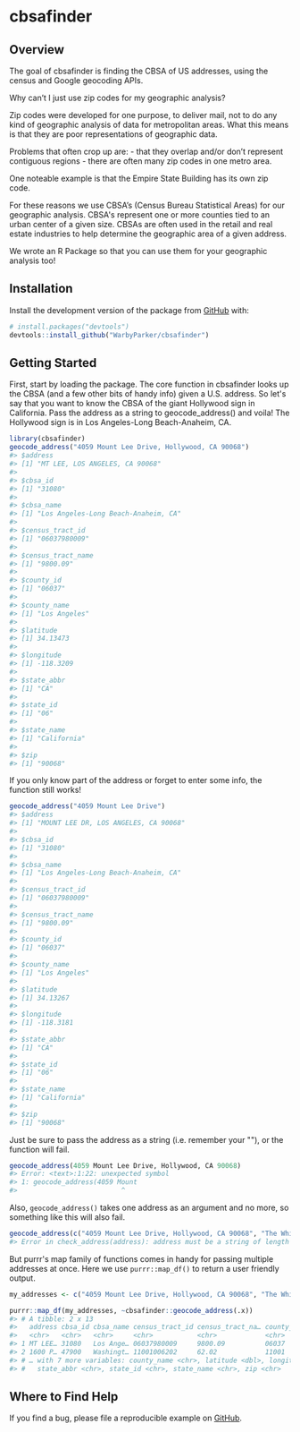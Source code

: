 
<!-- README.md is generated from README.Rmd. Please edit that file -->
cbsafinder
==========

Overview
--------

The goal of cbsafinder is finding the CBSA of US addresses, using the census and Google geocoding APIs.

Why can’t I just use zip codes for my geographic analysis?

Zip codes were developed for one purpose, to deliver mail, not to do any kind of geographic analysis of data for metropolitan areas. What this means is that they are poor representations of geographic data.

Problems that often crop up are: - that they overlap and/or don’t represent contiguous regions - there are often many zip codes in one metro area.

One noteable example is that the Empire State Building has its own zip code.

For these reasons we use CBSA’s (Census Bureau Statistical Areas) for our geographic analysis. CBSA's represent one or more counties tied to an urban center of a given size. CBSAs are often used in the retail and real estate industries to help determine the geographic area of a given address.

We wrote an R Package so that you can use them for your geographic analysis too!

Installation
------------

Install the development version of the package from [GitHub](https://github.com/) with:

``` r
# install.packages("devtools")
devtools::install_github("WarbyParker/cbsafinder")
```

Getting Started
---------------

First, start by loading the package. The core function in cbsafinder looks up the CBSA (and a few other bits of handy info) given a U.S. address. So let's say that you want to know the CBSA of the giant Hollywood sign in California. Pass the address as a string to geocode\_address() and voila! The Hollywood sign is in Los Angeles-Long Beach-Anaheim, CA.

``` r
library(cbsafinder)
geocode_address("4059 Mount Lee Drive, Hollywood, CA 90068")
#> $address
#> [1] "MT LEE, LOS ANGELES, CA 90068"
#> 
#> $cbsa_id
#> [1] "31080"
#> 
#> $cbsa_name
#> [1] "Los Angeles-Long Beach-Anaheim, CA"
#> 
#> $census_tract_id
#> [1] "06037980009"
#> 
#> $census_tract_name
#> [1] "9800.09"
#> 
#> $county_id
#> [1] "06037"
#> 
#> $county_name
#> [1] "Los Angeles"
#> 
#> $latitude
#> [1] 34.13473
#> 
#> $longitude
#> [1] -118.3209
#> 
#> $state_abbr
#> [1] "CA"
#> 
#> $state_id
#> [1] "06"
#> 
#> $state_name
#> [1] "California"
#> 
#> $zip
#> [1] "90068"
```

If you only know part of the address or forget to enter some info, the function still works!

``` r
geocode_address("4059 Mount Lee Drive")
#> $address
#> [1] "MOUNT LEE DR, LOS ANGELES, CA 90068"
#> 
#> $cbsa_id
#> [1] "31080"
#> 
#> $cbsa_name
#> [1] "Los Angeles-Long Beach-Anaheim, CA"
#> 
#> $census_tract_id
#> [1] "06037980009"
#> 
#> $census_tract_name
#> [1] "9800.09"
#> 
#> $county_id
#> [1] "06037"
#> 
#> $county_name
#> [1] "Los Angeles"
#> 
#> $latitude
#> [1] 34.13267
#> 
#> $longitude
#> [1] -118.3181
#> 
#> $state_abbr
#> [1] "CA"
#> 
#> $state_id
#> [1] "06"
#> 
#> $state_name
#> [1] "California"
#> 
#> $zip
#> [1] "90068"
```

Just be sure to pass the address as a string (i.e. remember your ""), or the function will fail.

``` r
geocode_address(4059 Mount Lee Drive, Hollywood, CA 90068)
#> Error: <text>:1:22: unexpected symbol
#> 1: geocode_address(4059 Mount
#>                          ^
```

Also, `geocode_address()` takes one address as an argument and no more, so something like this will also fail.

``` r
geocode_address(c("4059 Mount Lee Drive, Hollywood, CA 90068", "The White House, 1600 Pennsylvania Avenue NW, Washington, DC 20500"))
#> Error in check_address(address): address must be a string of length 1
```

But purrr's map family of functions comes in handy for passing multiple addresses at once. Here we use `purrr::map_df()` to return a user friendly output.

``` r
my_addresses <- c("4059 Mount Lee Drive, Hollywood, CA 90068", "The White House, 1600 Pennsylvania Avenue NW, Washington, DC 20500")

purrr::map_df(my_addresses, ~cbsafinder::geocode_address(.x))
#> # A tibble: 2 x 13
#>   address cbsa_id cbsa_name census_tract_id census_tract_na… county_id
#>   <chr>   <chr>   <chr>     <chr>           <chr>            <chr>    
#> 1 MT LEE… 31080   Los Ange… 06037980009     9800.09          06037    
#> 2 1600 P… 47900   Washingt… 11001006202     62.02            11001    
#> # … with 7 more variables: county_name <chr>, latitude <dbl>, longitude <dbl>,
#> #   state_abbr <chr>, state_id <chr>, state_name <chr>, zip <chr>
```

Where to Find Help
------------------

If you find a bug, please file a reproducible example on [GitHub](https://github.com/WarbyParker/cbsafinder/issues).
